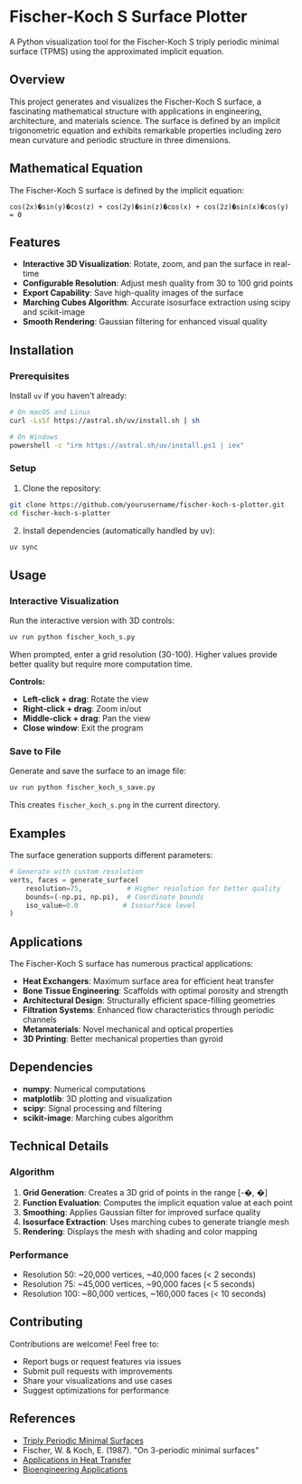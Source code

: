 # Fischer-Koch S Surface Plotter

A Python visualization tool for the Fischer-Koch S triply periodic minimal surface (TPMS) using the approximated implicit equation.

## Overview

This project generates and visualizes the Fischer-Koch S surface, a fascinating mathematical structure with applications in engineering, architecture, and materials science. The surface is defined by an implicit trigonometric equation and exhibits remarkable properties including zero mean curvature and periodic structure in three dimensions.

## Mathematical Equation

The Fischer-Koch S surface is defined by the implicit equation:

```text
cos(2x)�sin(y)�cos(z) + cos(2y)�sin(z)�cos(x) + cos(2z)�sin(x)�cos(y) = 0
```

## Features

- **Interactive 3D Visualization**: Rotate, zoom, and pan the surface in real-time
- **Configurable Resolution**: Adjust mesh quality from 30 to 100 grid points
- **Export Capability**: Save high-quality images of the surface
- **Marching Cubes Algorithm**: Accurate isosurface extraction using scipy and scikit-image
- **Smooth Rendering**: Gaussian filtering for enhanced visual quality

## Installation

### Prerequisites

Install `uv` if you haven't already:

```sh
# On macOS and Linux
curl -LsSf https://astral.sh/uv/install.sh | sh

# On Windows
powershell -c "irm https://astral.sh/uv/install.ps1 | iex"
```

### Setup

1. Clone the repository:
```sh
git clone https://github.com/yourusername/fischer-koch-s-plotter.git
cd fischer-koch-s-plotter
```

2. Install dependencies (automatically handled by uv):
```sh
uv sync
```

## Usage

### Interactive Visualization

Run the interactive version with 3D controls:

```sh
uv run python fischer_koch_s.py
```

When prompted, enter a grid resolution (30-100). Higher values provide better quality but require more computation time.

**Controls:**

- **Left-click + drag**: Rotate the view
- **Right-click + drag**: Zoom in/out  
- **Middle-click + drag**: Pan the view
- **Close window**: Exit the program

### Save to File

Generate and save the surface to an image file:

```sh
uv run python fischer_koch_s_save.py
```

This creates `fischer_koch_s.png` in the current directory.

## Examples

The surface generation supports different parameters:

```python
# Generate with custom resolution
verts, faces = generate_surface(
    resolution=75,           # Higher resolution for better quality
    bounds=(-np.pi, np.pi),  # Coordinate bounds
    iso_value=0.0           # Isosurface level
)
```

## Applications

The Fischer-Koch S surface has numerous practical applications:

- **Heat Exchangers**: Maximum surface area for efficient heat transfer
- **Bone Tissue Engineering**: Scaffolds with optimal porosity and strength
- **Architectural Design**: Structurally efficient space-filling geometries
- **Filtration Systems**: Enhanced flow characteristics through periodic channels
- **Metamaterials**: Novel mechanical and optical properties
- **3D Printing**: Better mechanical properties than gyroid

## Dependencies

- **numpy**: Numerical computations
- **matplotlib**: 3D plotting and visualization
- **scipy**: Signal processing and filtering
- **scikit-image**: Marching cubes algorithm

## Technical Details

### Algorithm

1. **Grid Generation**: Creates a 3D grid of points in the range [-�, �]
2. **Function Evaluation**: Computes the implicit equation value at each point
3. **Smoothing**: Applies Gaussian filter for improved surface quality
4. **Isosurface Extraction**: Uses marching cubes to generate triangle mesh
5. **Rendering**: Displays the mesh with shading and color mapping

### Performance

- Resolution 50: ~20,000 vertices, ~40,000 faces (< 2 seconds)
- Resolution 75: ~45,000 vertices, ~90,000 faces (< 5 seconds)
- Resolution 100: ~80,000 vertices, ~160,000 faces (< 10 seconds)

## Contributing

Contributions are welcome! Feel free to:

- Report bugs or request features via issues
- Submit pull requests with improvements
- Share your visualizations and use cases
- Suggest optimizations for performance

## References

- [Triply Periodic Minimal Surfaces](https://en.wikipedia.org/wiki/Triply_periodic_minimal_surface)
- Fischer, W. & Koch, E. (1987). "On 3-periodic minimal surfaces"
- [Applications in Heat Transfer](https://www.mdpi.com/1996-1073/17/3/688)
- [Bioengineering Applications](https://www.frontiersin.org/journals/bioengineering-and-biotechnology/articles/10.3389/fbioe.2024.1410837/full)
